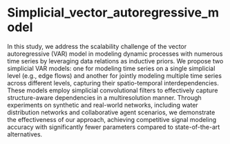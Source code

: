 # Simplicial_vector_autoregressive_model
In this study, we address the scalability challenge of the vector autoregressive (VAR) model in modeling dynamic processes with numerous time series by leveraging data relations as inductive priors. We propose two simplicial VAR models: one for modeling time series on a single simplicial level (e.g., edge flows) and another for jointly modeling multiple time series across different levels, capturing their spatio-temporal interdependencies. These models employ simplicial convolutional filters to effectively capture structure-aware dependencies in a multiresolution manner.  Through experiments on synthetic and real-world networks, including water distribution networks and collaborative agent scenarios, we demonstrate the effectiveness of our approach, achieving competitive signal modeling accuracy with significantly fewer parameters compared to state-of-the-art alternatives.
